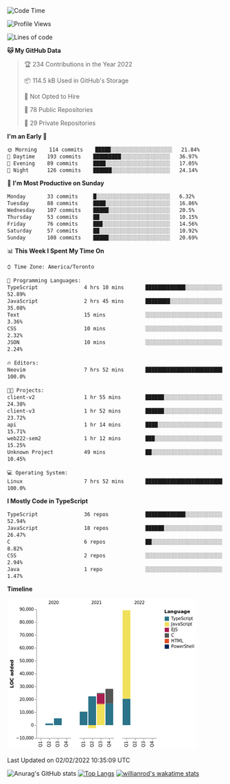 <!--START_SECTION:waka-->
![Code Time](http://img.shields.io/badge/Code%20Time-137%20hrs%203%20mins-blue)

![Profile Views](http://img.shields.io/badge/Profile%20Views-25-blue)

![Lines of code](https://img.shields.io/badge/From%20Hello%20World%20I%27ve%20Written-179%20Thousand%20lines%20of%20code-blue)

**🐱 My GitHub Data** 

> 🏆 234 Contributions in the Year 2022
 > 
> 📦 114.5 kB Used in GitHub's Storage 
 > 
> 🚫 Not Opted to Hire
 > 
> 📜 78 Public Repositories 
 > 
> 🔑 29 Private Repositories  
 > 
**I'm an Early 🐤** 

```text
🌞 Morning    114 commits    █████░░░░░░░░░░░░░░░░░░░░   21.84% 
🌆 Daytime    193 commits    █████████░░░░░░░░░░░░░░░░   36.97% 
🌃 Evening    89 commits     ████░░░░░░░░░░░░░░░░░░░░░   17.05% 
🌙 Night      126 commits    ██████░░░░░░░░░░░░░░░░░░░   24.14%

```
📅 **I'm Most Productive on Sunday** 

```text
Monday       33 commits     █░░░░░░░░░░░░░░░░░░░░░░░░   6.32% 
Tuesday      88 commits     ████░░░░░░░░░░░░░░░░░░░░░   16.86% 
Wednesday    107 commits    █████░░░░░░░░░░░░░░░░░░░░   20.5% 
Thursday     53 commits     ██░░░░░░░░░░░░░░░░░░░░░░░   10.15% 
Friday       76 commits     ███░░░░░░░░░░░░░░░░░░░░░░   14.56% 
Saturday     57 commits     ██░░░░░░░░░░░░░░░░░░░░░░░   10.92% 
Sunday       108 commits    █████░░░░░░░░░░░░░░░░░░░░   20.69%

```


📊 **This Week I Spent My Time On** 

```text
⌚︎ Time Zone: America/Toronto

💬 Programming Languages: 
TypeScript               4 hrs 10 mins       █████████████░░░░░░░░░░░░   52.89% 
JavaScript               2 hrs 45 mins       ████████░░░░░░░░░░░░░░░░░   35.08% 
Text                     15 mins             ░░░░░░░░░░░░░░░░░░░░░░░░░   3.36% 
CSS                      10 mins             ░░░░░░░░░░░░░░░░░░░░░░░░░   2.32% 
JSON                     10 mins             ░░░░░░░░░░░░░░░░░░░░░░░░░   2.24%

🔥 Editors: 
Neovim                   7 hrs 52 mins       █████████████████████████   100.0%

🐱‍💻 Projects: 
client-v2                1 hr 55 mins        ██████░░░░░░░░░░░░░░░░░░░   24.38% 
client-v3                1 hr 52 mins        ██████░░░░░░░░░░░░░░░░░░░   23.72% 
api                      1 hr 14 mins        ████░░░░░░░░░░░░░░░░░░░░░   15.71% 
web222-sem2              1 hr 12 mins        ███░░░░░░░░░░░░░░░░░░░░░░   15.25% 
Unknown Project          49 mins             ██░░░░░░░░░░░░░░░░░░░░░░░   10.45%

💻 Operating System: 
Linux                    7 hrs 52 mins       █████████████████████████   100.0%

```

**I Mostly Code in TypeScript** 

```text
TypeScript               36 repos            █████████████░░░░░░░░░░░░   52.94% 
JavaScript               18 repos            ██████░░░░░░░░░░░░░░░░░░░   26.47% 
C                        6 repos             ██░░░░░░░░░░░░░░░░░░░░░░░   8.82% 
CSS                      2 repos             ░░░░░░░░░░░░░░░░░░░░░░░░░   2.94% 
Java                     1 repo              ░░░░░░░░░░░░░░░░░░░░░░░░░   1.47%

```


**Timeline**

![Chart not found](https://raw.githubusercontent.com/wise-introvert/wise-introvert/master/charts/bar_graph.png) 


 Last Updated on 02/02/2022 10:35:09 UTC
<!--END_SECTION:waka-->

![Anurag's GitHub stats](https://github-readme-stats.vercel.app/api?username=wise-introvert&count_private=true&show_icons=true)
[![Top Langs](https://github-readme-stats.vercel.app/api/top-langs/?username=wise-introvert&langs_count=10)](https://github.com/anuraghazra/github-readme-stats)
[![willianrod's wakatime stats](https://github-readme-stats.vercel.app/api/wakatime?username=wiseintrovert)](https://github.com/anuraghazra/github-readme-stats)
